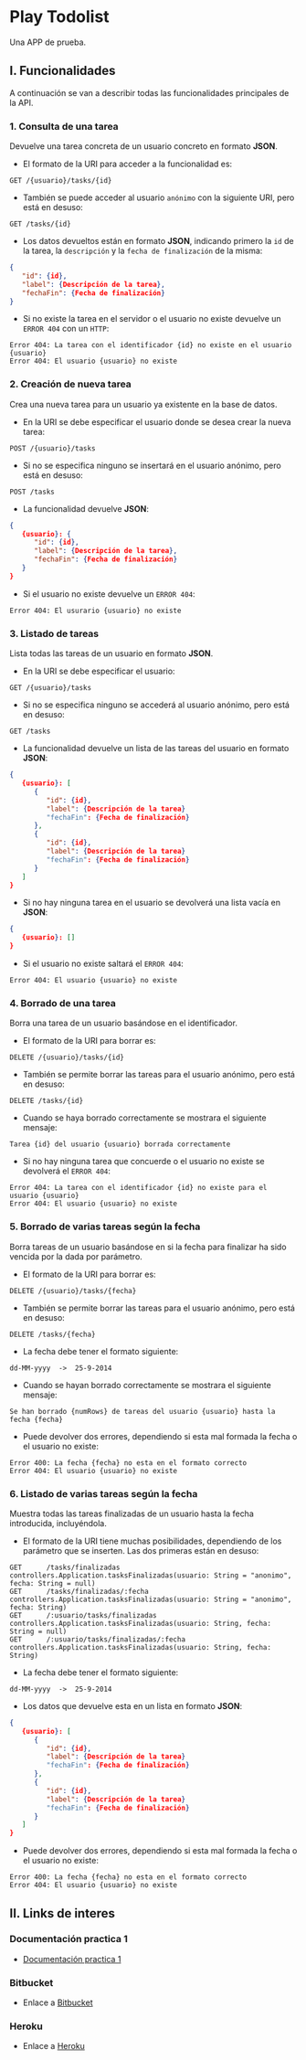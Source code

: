 # Play Todolist

Una APP de prueba.

## I. Funcionalidades

A continuación se van a describir todas las funcionalidades principales de la API.

### 1. Consulta de una tarea
Devuelve una tarea concreta de un usuario concreto en formato **JSON**.

* El formato de la URI para acceder a la funcionalidad es:
```
GET /{usuario}/tasks/{id}
```
* También se puede acceder al usuario `anónimo` con la siguiente URI, pero está en desuso:
```
GET /tasks/{id}
```
* Los datos devueltos están en formato **JSON**, indicando primero la `id` de la tarea, la `descripción` y la `fecha de finalización` de la misma:
``` json
{
   "id": {id},
   "label": {Descripción de la tarea},
   "fechaFin": {Fecha de finalización}
}
```
* Si no existe la tarea en el servidor o el usuario no existe devuelve un `ERROR 404` con un `HTTP`:
```
Error 404: La tarea con el identificador {id} no existe en el usuario {usuario}
Error 404: El usuario {usuario} no existe
```

### 2. Creación de nueva tarea
Crea una nueva tarea para un usuario ya existente en la base de datos.

* En la URI se debe especificar el usuario donde se desea crear la nueva tarea:
```
POST /{usuario}/tasks
```
* Si no se especifica ninguno se insertará en el usuario anónimo, pero está en desuso:
```
POST /tasks
```
* La funcionalidad devuelve **JSON**:
``` json
{
   {usuario}: {
      "id": {id},
      "label": {Descripción de la tarea},
      "fechaFin": {Fecha de finalización}
   }
}
```
* Si el usuario no existe devuelve un `ERROR 404`:
```
Error 404: El usurario {usuario} no existe
```

### 3. Listado de tareas
Lista todas las tareas de un usuario en formato **JSON**.

* En la URI se debe especificar el usuario:
```
GET /{usuario}/tasks
```
* Si no se especifica ninguno se accederá al usuario anónimo, pero está en desuso:
```
GET /tasks
```
* La funcionalidad devuelve un lista de las tareas del usuario en formato **JSON**:
``` json
{
   {usuario}: [
      {
         "id": {id},
         "label": {Descripción de la tarea}
         "fechaFin": {Fecha de finalización}
      },
      {
         "id": {id},
         "label": {Descripción de la tarea}
         "fechaFin": {Fecha de finalización}
      }
   ]
}
```
* Si no hay ninguna tarea en el usuario se devolverá una lista vacía en **JSON**:
``` json
{
   {usuario}: []
}
```
* Si el usuario no existe saltará el `ERROR 404`:
```
Error 404: El usuario {usuario} no existe
```

### 4. Borrado de una tarea
Borra una tarea de un usuario basándose en el identificador.

* El formato de la URI para borrar es:
```
DELETE /{usuario}/tasks/{id}
```
* También se permite borrar las tareas para el usuario anónimo, pero está en desuso:
```
DELETE /tasks/{id}
```
* Cuando se haya borrado correctamente se mostrara el siguiente mensaje:
```
Tarea {id} del usuario {usuario} borrada correctamente
```
* Si no hay ninguna tarea que concuerde o el usuario no existe se devolverá el `ERROR 404`:
```
Error 404: La tarea con el identificador {id} no existe para el usuario {usuario}
Error 404: El usuario {usuario} no existe
```

### 5. Borrado de varias tareas según la fecha
Borra tareas de un usuario basándose en si la fecha para finalizar ha sido vencida por la dada por parámetro.

* El formato de la URI para borrar es:
```
DELETE /{usuario}/tasks/{fecha}
```
* También se permite borrar las tareas para el usuario anónimo, pero está en desuso:
```
DELETE /tasks/{fecha}
```
* La fecha debe tener el formato siguiente:
```
dd-MM-yyyy  ->  25-9-2014     
```
* Cuando se hayan borrado correctamente se mostrara el siguiente mensaje:
```
Se han borrado {numRows} de tareas del usuario {usuario} hasta la fecha {fecha}
```
* Puede devolver dos errores, dependiendo si esta mal formada la fecha o el usuario no existe:
```
Error 400: La fecha {fecha} no esta en el formato correcto
Error 404: El usuario {usuario} no existe
```

### 6. Listado de varias tareas según la fecha
Muestra todas las tareas finalizadas de un usuario hasta la fecha introducida, incluyéndola.

* El formato de la URI tiene muchas posibilidades, dependiendo de los parámetro que se inserten. Las dos primeras están en desuso:
```
GET      /tasks/finalizadas                         controllers.Application.tasksFinalizadas(usuario: String = "anonimo", fecha: String = null)
GET      /tasks/finalizadas/:fecha                  controllers.Application.tasksFinalizadas(usuario: String = "anonimo", fecha: String)
GET      /:usuario/tasks/finalizadas               controllers.Application.tasksFinalizadas(usuario: String, fecha: String = null)
GET      /:usuario/tasks/finalizadas/:fecha        controllers.Application.tasksFinalizadas(usuario: String, fecha: String)
```
* La fecha debe tener el formato siguiente:
```
dd-MM-yyyy  ->  25-9-2014     
```
* Los datos que devuelve esta en un lista en formato **JSON**:
``` json
{
   {usuario}: [
      {
         "id": {id},
         "label": {Descripción de la tarea}
         "fechaFin": {Fecha de finalización}
      },
      {
         "id": {id},
         "label": {Descripción de la tarea}
         "fechaFin": {Fecha de finalización}
      }
   ]
}
```
* Puede devolver dos errores, dependiendo si esta mal formada la fecha o el usuario no existe:
```
Error 400: La fecha {fecha} no esta en el formato correcto
Error 404: El usuario {usuario} no existe
```

## II. Links de interes

### Documentación practica 1
- [Documentación practica 1](/blob/master/doc/practica1.md)

### Bitbucket
- Enlace a [Bitbucket](https://bitbucket.org/JoseVte/play-todolist)

### Heroku
- Enlace a [Heroku](http://shrouded-refuge-4122.herokuapp.com/tasks)